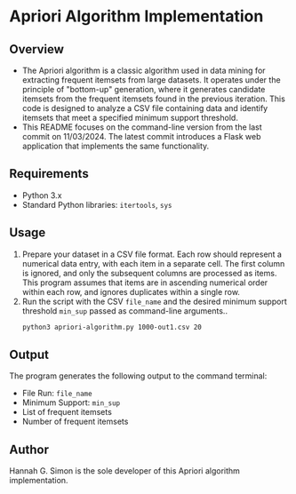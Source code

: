 # Apriori Algorithm Implementation

## Overview
- The Apriori algorithm is a classic algorithm used in data mining for extracting frequent itemsets from large datasets. It operates under the principle of "bottom-up" generation, where it generates candidate itemsets from the frequent itemsets found in the previous iteration. This code is designed to analyze a CSV file containing data and identify itemsets that meet a specified minimum support threshold.
- This README focuses on the command-line version from the last commit on 11/03/2024. The latest commit introduces a Flask web application that implements the same functionality.

## Requirements
- Python 3.x
- Standard Python libraries: `itertools`, `sys`

## Usage
1. Prepare your dataset in a CSV file format. Each row should represent a numerical data entry, with each item in a separate cell. The first column is ignored, and only the subsequent columns are processed as items. This program assumes that items are in ascending numerical order within each row, and ignores duplicates within a single row.
2. Run the script with the CSV `file_name` and the desired minimum support threshold `min_sup` passed as command-line arguments..
   ```bash
   python3 apriori-algorithm.py 1000-out1.csv 20

## Output
The program generates the following output to the command terminal: 
- File Run: `file_name`
- Minimum Support: `min_sup`
- List of frequent itemsets
- Number of frequent itemsets

## Author
Hannah G. Simon is the sole developer of this Apriori algorithm implementation.
